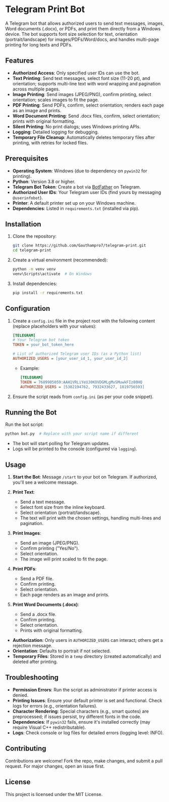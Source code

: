 # Telegram Print Bot

A Telegram bot that allows authorized users to send text messages, images, Word documents (.docx), or PDFs, and print them directly from a Windows device. The bot supports font size selection for text, orientation (portrait/landscape) for images/PDFs/Word/docs, and handles multi-page printing for long texts and PDFs.

## Features

- **Authorized Access**: Only specified user IDs can use the bot.
- **Text Printing**: Send text messages, select font size (11-20 pt), and orientation; supports multi-line text with word wrapping and pagination across multiple pages.
- **Image Printing**: Send images (JPEG/PNG), confirm printing, select orientation; scales images to fit the page.
- **PDF Printing**: Send PDFs, confirm, select orientation; renders each page as an image and prints.
- **Word Document Printing**: Send .docx files, confirm, select orientation; prints with original formatting.
- **Silent Printing**: No print dialogs; uses Windows printing APIs.
- **Logging**: Detailed logging for debugging.
- **Temporary File Cleanup**: Automatically deletes temporary files after printing, with retries for locked files.

## Prerequisites

- **Operating System**: Windows (due to dependency on `pywin32` for printing).
- **Python**: Version 3.8 or higher.
- **Telegram Bot Token**: Create a bot via [BotFather](https://t.me/botfather) on Telegram.
- **Authorized User IDs**: Your Telegram user IDs (find yours by messaging `@userinfobot`).
- **Printer**: A default printer set up on your Windows machine.
- **Dependencies**: Listed in `requirements.txt` (installed via pip).

## Installation

1. Clone the repository:
   ```bash
   git clone https://github.com/Gauthampro7/telegram-print.git
   cd telegram-print
   ```

2. Create a virtual environment (recommended):
   ```bash
   python -m venv venv
   venv\Scripts\activate  # On Windows
   ```

3. Install dependencies:
   ```bash
   pip install -r requirements.txt
   ```

## Configuration

1. Create a `config.ini` file in the project root with the following content (replace placeholders with your values):
   ```ini
   [TELEGRAM]
   # Your Telegram bot token
   TOKEN = your_bot_token_here

   # List of authorized Telegram user IDs (as a Python list)
   AUTHORIZED_USERS = [your_user_id_1, your_user_id_2]
   ```
   - Example:
     ```ini
     [TELEGRAM]
     TOKEN = 7689905059:AAH1VRLiYeUJ0KOVDGMLgMvSMuwkFIz80HQ
     AUTHORIZED_USERS = [5382194762, 7932433627, 1819756593]
     ```

2. Ensure the script reads from `config.ini` (as per your code snippet).

## Running the Bot

Run the bot script:
```bash
python bot.py  # Replace with your script name if different
```

- The bot will start polling for Telegram updates.
- Logs will be printed to the console (configured via `logging`).

## Usage

1. **Start the Bot**: Message `/start` to your bot on Telegram. If authorized, you'll see a welcome message.

2. **Print Text**:
   - Send a text message.
   - Select font size from the inline keyboard.
   - Select orientation (portrait/landscape).
   - The text will print with the chosen settings, handling multi-lines and pagination.

3. **Print Images**:
   - Send an image (JPEG/PNG).
   - Confirm printing ("Yes/No").
   - Select orientation.
   - The image will print scaled to fit the page.

4. **Print PDFs**:
   - Send a PDF file.
   - Confirm printing.
   - Select orientation.
   - Each page renders as an image and prints.

5. **Print Word Documents (.docx)**:
   - Send a .docx file.
   - Confirm printing.
   - Select orientation.
   - Prints with original formatting.

- **Authorization**: Only users in `AUTHORIZED_USERS` can interact; others get a rejection message.
- **Orientation**: Defaults to portrait if not selected.
- **Temporary Files**: Stored in a `temp` directory (created automatically) and deleted after printing.

## Troubleshooting

- **Permission Errors**: Run the script as administrator if printer access is denied.
- **Printing Issues**: Ensure your default printer is set and functional. Check logs for errors (e.g., orientation failures).
- **Character Rendering**: Special characters (e.g., smart quotes) are preprocessed; if issues persist, try different fonts in the code.
- **Dependencies**: If `pywin32` fails, ensure it's installed correctly (may require Visual C++ redistributable).
- **Logs**: Check console or log files for detailed errors (logging level: INFO).

## Contributing

Contributions are welcome! Fork the repo, make changes, and submit a pull request. For major changes, open an issue first.

## License

This project is licensed under the MIT License.